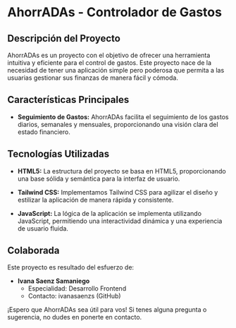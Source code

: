 # AhorrADAs - Controlador de Gastos

## Descripción del Proyecto

AhorrADAs es un proyecto con el objetivo de ofrecer una herramienta intuitiva y eficiente para el control de gastos. Este proyecto nace de la necesidad de tener una aplicación simple pero poderosa que permita a las usuarias gestionar sus finanzas de manera fácil y cómoda.

## Características Principales

- **Seguimiento de Gastos:** AhorrADAs facilita el seguimiento de los gastos diarios, semanales y mensuales, proporcionando una visión clara del estado financiero.

## Tecnologías Utilizadas

- **HTML5:** La estructura del proyecto se basa en HTML5, proporcionando una base sólida y semántica para la interfaz de usuario.

- **Tailwind CSS:** Implementamos Tailwind CSS para agilizar el diseño y estilizar la aplicación de manera rápida y consistente.

- **JavaScript:** La lógica de la aplicación se implementa utilizando JavaScript, permitiendo una interactividad dinámica y una experiencia de usuario fluida.

## Colaborada

Este proyecto es resultado del esfuerzo de:

- **Ivana Saenz Samaniego**
  - Especialidad: Desarrollo Frontend
  - Contacto: ivanasaenzs (GitHub)

¡Espero que AhorrADAs sea útil para vos! Si tenes alguna pregunta o sugerencia, no dudes en ponerte en contacto.
